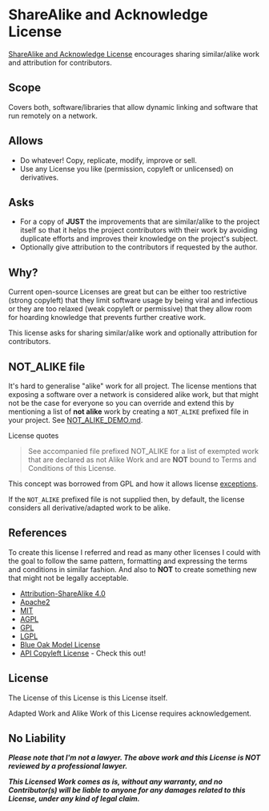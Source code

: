 # ShareAlike and Acknowledge License

[ShareAlike and Acknowledge License](/LICENSE.md) encourages sharing similar/alike work and attribution for contributors.

## Scope
Covers both, software/libraries that allow dynamic linking and software that run remotely on a network.

## Allows 
- Do whatever! Copy, replicate, modify, improve or sell.
- Use any License you like (permission, copyleft or unlicensed) on derivatives.

## Asks
- For a copy of __JUST__ the improvements that are similar/alike to the project 
itself so that it helps the project contributors with their work by avoiding duplicate 
efforts and improves their knowledge on the project's subject.
- Optionally give attribution to the contributors if requested by the author. 

## Why?
Current open-source Licenses are great but can be either too restrictive (strong copyleft) that 
they limit software usage by being viral and infectious or they are too relaxed (weak copyleft or permissive) 
that they allow room for hoarding knowledge that prevents further creative work.

This license asks for sharing similar/alike work and optionally attribution for contributors.

## NOT_ALIKE file
It's hard to generalise "alike" work for all project. The license mentions that exposing a software over a network 
is considered alike work, but that might not be the case for everyone so you can override and extend this by 
mentioning a list of **not alike** work by creating a `NOT_ALIKE` prefixed file in your project. 
See [NOT_ALIKE_DEMO.md](/NOT_ALIKE_DEMO.md). 

License quotes
> See accompanied file prefixed NOT_ALIKE for a list of exempted work that are declared as not Alike Work and are __NOT__ bound
  to Terms and Conditions of this License.

This concept was borrowed from GPL and how it allows license [exceptions](https://www.gnu.org/licenses/gcc-exception-3.1.html).

If the `NOT_ALIKE` prefixed file is not supplied then, by default, the license considers all derivative/adapted work to be alike. 

## References 

To create this license I referred and read as many other licenses I could with the goal 
to follow the same pattern, formatting and expressing the terms and conditions in similar fashion. 
And also to __NOT__ to create something new that might not be legally acceptable. 

- [Attribution-ShareAlike 4.0](https://creativecommons.org/licenses/by-sa/4.0/legalcode)
- [Apache2](https://www.apache.org/licenses/LICENSE-2.0)
- [MIT](https://opensource.org/licenses/MIT)
- [AGPL](https://www.gnu.org/licenses/agpl-3.0.en.html)
- [GPL](https://www.gnu.org/licenses/gpl-3.0.en.html)
- [LGPL](https://www.gnu.org/licenses/lpl-3.0.en.html)
- [Blue Oak Model License](https://blueoakcouncil.org/license/1.0.0)
- [API Copyleft License](https://apicopyleft.com/) - Check this out! 

## License

The License of this License is this License itself.

Adapted Work and Alike Work of this License requires acknowledgement.

## No Liability
**_Please note that I'm not a lawyer. The above work and this License is NOT reviewed by a professional lawyer._**

***This Licensed Work comes as is, without any warranty, and no Contributor(s) will
be liable to anyone for any damages related to this License, under any kind of legal claim.***